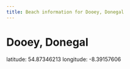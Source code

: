 ```yaml
---
title: Beach information for Dooey, Donegal
---
```

# Dooey, Donegal 

<div class="location-info">latitude: 54.87346213 longitude: -8.39157606</div>
<div id="met-eireann-warnings"></div>
<div></div>